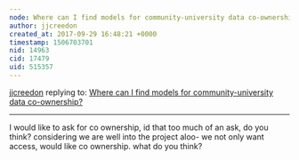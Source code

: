 ```yaml
---
node: Where can I find models for community-university data co-ownership?
author: jjcreedon
created_at: 2017-09-29 16:48:21 +0000
timestamp: 1506703701
nid: 14963
cid: 17479
uid: 515357
---
```




[jjcreedon](../profile/jjcreedon) replying to: [Where can I find models for community-university data co-ownership?](../notes/nshapiro/09-27-2017/where-can-i-find-models-for-community-university-data-co-ownership)

----
I would like to ask for co ownership, id that too much of an ask, do you think? considering we are well into the project
aloo- we not only want access, would like co ownership. what do you think?